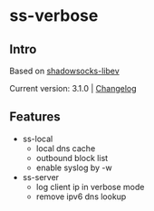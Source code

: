 # ss-verbose

## Intro

Based on [shadowsocks-libev](https://github.com/shadowsocks/shadowsocks-libev)


Current version: 3.1.0 | [Changelog](debian/changelog)

## Features
- ss-local
    + local dns cache
    + outbound block list
    + enable syslog by -w
- ss-server
    + log client ip in verbose mode
    + remove ipv6 dns lookup
